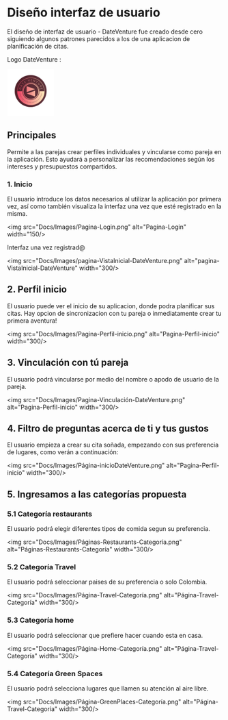# Diseño interfaz de usuario
El diseño de interfaz de usuario - DateVenture fue creado desde cero siguiendo algunos patrones parecidos
a los de una aplicacion de planificación de citas.

Logo DateVenture :

<img src="Docs/Images/LogoDateVenture.png" alt="LogoDateVenture" width="110" />

## Principales  
Permite a las parejas crear perfiles individuales y vincularse como pareja en la aplicación. Esto ayudará a personalizar las recomendaciones según los intereses y presupuestos compartidos.
### 1. Inicio
El usuario introduce los datos necesarios al utilizar la aplicación por primera vez, así como también visualiza la interfaz una vez que esté registrado en la misma.

<img src="Docs/Images/Pagina-Login.png" alt="Pagina-Login" width="150/>

Interfaz una vez registrad@

<img src="Docs/Images/pagina-VistaInicial-DateVenture.png" alt="pagina-VistaInicial-DateVenture" width="300/>


## 2. Perfil inicio
El usuario puede ver el inicio de su aplicacion, donde podra planificar sus citas. Hay opcion de sincronizacion con tu pareja o inmediatamente crear tu primera aventura!

<img src="Docs/Images/Pagina-Perfil-inicio.png" alt="Pagina-Perfil-inicio" width="300/>

## 3. Vinculación con tú pareja
El usuario podrá vincularse por medio del nombre o apodo de usuario de la pareja. 

<img src="Docs/Images/Pagina-Vinculación-DateVenture.png" alt="Pagina-Perfil-inicio" width="300/>

## 4. Filtro de preguntas acerca de ti y tus gustos

El usuario empieza a crear su cita soñada, empezando con sus preferencia de lugares, como verán a continuación:

<img src="Docs/Images/Página-inicioDateVenture.png" alt="Pagina-Perfil-inicio" width="300/>

## 5. Ingresamos a las categorías propuesta

### 5.1 Categoría restaurants
El usuario podrá elegir diferentes tipos de comida segun su preferencia.

<img src="Docs/Images/Páginas-Restaurants-Categoría.png" alt="Páginas-Restaurants-Categoría" width="300/>

### 5.2 Categoría Travel 
El usuario podrá seleccionar paises de su preferencia o solo Colombia.

<img src="Docs/Images/Página-Travel-Categoría.png" alt="Página-Travel-Categoría" width="300/>

### 5.3 Categoría home 
El usuario podrá seleccionar que prefiere hacer cuando esta en casa.

<img src="Docs/Images/Página-Home-Categoría.png" alt="Página-Travel-Categoría" width="300/>

### 5.4 Categoría Green Spaces
El usuario podrá selecciona lugares que llamen su atención al aire libre.

<img src="Docs/Images/Página-GreenPlaces-Categoría.png" alt="Página-Travel-Categoría" width="300/>







##
